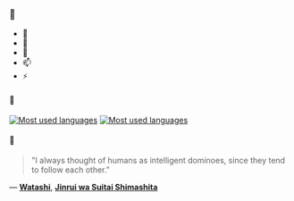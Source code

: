 ### 👋

- 🔭
- 🌱
- 💬
- 📫
- ⚡

#### 🧏

[![Most used languages](https://github-readme-stats-aynah.vercel.app/api/top-langs/?username=aynh&theme=solarized-dark&langs_count=6&layout=compact&hide_title=true)](https://github.com/anuraghazra/github-readme-stats#gh-dark-mode-only)
[![Most used languages](https://github-readme-stats-aynah.vercel.app/api/top-langs/?username=aynh&theme=solarized-light&langs_count=6&layout=compact&hide_title=true)](https://github.com/anuraghazra/github-readme-stats#gh-light-mode-only)

#### 💬

> "I always thought of humans as intelligent dominoes, since they tend to follow each other."

&mdash; [**Watashi**](https://myanimelist.net/character.php?q=Watashi&cat=character), [**Jinrui wa Suitai Shimashita**](https://myanimelist.net/search/all?q=Jinrui%20wa%20Suitai%20Shimashita&cat=all)
